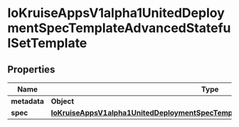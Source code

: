 
# IoKruiseAppsV1alpha1UnitedDeploymentSpecTemplateAdvancedStatefulSetTemplate

## Properties
Name | Type | Description | Notes
------------ | ------------- | ------------- | -------------
**metadata** | **Object** |  |  [optional]
**spec** | [**IoKruiseAppsV1alpha1UnitedDeploymentSpecTemplateAdvancedStatefulSetTemplateSpec**](IoKruiseAppsV1alpha1UnitedDeploymentSpecTemplateAdvancedStatefulSetTemplateSpec.md) |  | 



